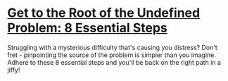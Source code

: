 
# [Get to the Root of the Undefined Problem: 8 Essential Steps](https://www.mindhaste.com/t/better-memory/get-to-the-root-of-the-undefined-problem-8-essential-steps-702)

Struggling with a mysterious difficulty that's causing you distress? Don't fret - pinpointing the source of the problem is simpler than you imagine. Adhere to these 8 essential steps and you'll be back on the right path in a jiffy!
    